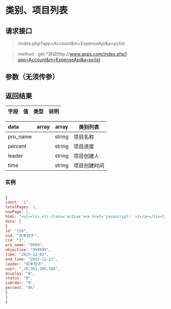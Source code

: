 # 类别、项目列表
## 请求接口 

> /index.php?app=Account&m=ExpenseApi&a=pclist

>  method : get
>  *测试http://www.apps.com/index.php?app=Account&m=ExpenseApi&a=pclist

## 参数（无须传参）

## 返回结果
|字段 |  值| 类型 | 说明|
|:----|----|----|-----|

|data|array |array |类别列表|
|:----|----|----|-----|
|pro_name||string|项目名称|
|percent||string|项目进度|
|leader||string|项目创建人|
|time||string|项目创建时间|

### 实例

``` javascript

{
count: "1",
totalPages: 1,
nowPage: 1,
html: "<ul><li> <li class='active'><a href='javascript:' >1</a></li><li><a href='/index.php?m=ExpenseApi&a=get_pmanager_list&app=Account&access_token=255f44d883c50dc0ef190c2ed51a31&p=2'>2</a></li><li><a href='/index.php?m=ExpenseApi&a=get_pmanager_list&app=Account&access_token=255f44d883c50dc0ef190c2ed51a31&p=3'>3</a></li><li><a href='/index.php?m=ExpenseApi&a=get_pmanager_list&app=Account&access_token=255f44d883c50dc0ef190c2ed51a31&p=4'>4</a></li> <li><a href='/index.php?m=ExpenseApi&a=get_pmanager_list&app=Account&access_token=255f44d883c50dc0ef190c2ed51a31&p=2'>下一页</a></li> &nbsp;&nbsp;NUM:94 1/4 页</li></ul>",
data: [
{
id: "158",
uid: "庆丰包子",
cid: "1",
pro_name: "9999",
objective: "999999",
time: "2015-12-03",
end_time: "2015-12-11",
leader: "庆丰包子",
user: ",78,361,385,388",
display: "0",
status: "0",
isOrder: "0",
percent: "0%"
}
]
}